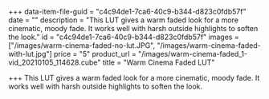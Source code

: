 +++
data-item-file-guid = "c4c94de1-7ca6-40c9-b344-d823c0fdb57f"
date = ""
description = "This LUT gives a warm faded look for a more cinematic, moody fade. It works well with harsh outside highlights to soften the look."
id = "c4c94de1-7ca6-40c9-b344-d823c0fdb57f"
images = ["/images/warm-cinema-faded-no-lut.JPG", "/images/warm-cinema-faded-with-lut.jpg"]
price = "5"
product_url = "/images/warm-cinema-faded_1-vid_20210105_114628.cube"
title = "Warm Cinema Faded LUT"

+++
This LUT gives a warm faded look for a more cinematic, moody fade. It works well with harsh outside highlights to soften the look.